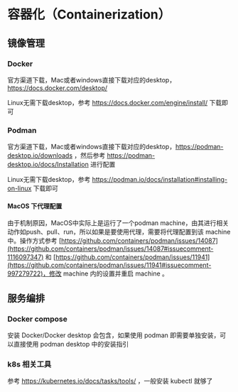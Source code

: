 # 容器化（Containerization）

## 镜像管理
### Docker

官方渠道下载，Mac或者windows直接下载对应的desktop，https://docs.docker.com/desktop/

Linux无需下载desktop，参考 https://docs.docker.com/engine/install/ 下载即可

### Podman

官方渠道下载，Mac或者windows直接下载对应的desktop，https://podman-desktop.io/downloads ，然后参考 https://podman-desktop.io/docs/Installation 进行配置

Linux无需下载desktop，参考 https://podman.io/docs/installation#installing-on-linux 下载即可

#### MacOS 下代理配置

由于机制原因，MacOS中实际上是运行了一个podman machine，由其进行相关动作如push、pull、run，所以如果是要使用代理，需要将代理配置到该 machine 中。操作方式参考 [https://github.com/containers/podman/issues/14087](https://github.com/containers/podman/issues/14087#issuecomment-1116097347) 和 [https://github.com/containers/podman/issues/11941](https://github.com/containers/podman/issues/11941#issuecomment-997279722)，修改 machine 内的设置并重启 machine 。

## 服务编排

### Docker compose

安装 Docker/Docker desktop 会包含，如果使用 podman 即需要单独安装，可以直接使用 podman desktop 中的安装指引

### k8s 相关工具

参考 https://kubernetes.io/docs/tasks/tools/ ，一般安装 kubectl 就够了

